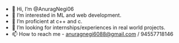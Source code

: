 - 👋 Hi, I’m @AnuragNegi06
- 👀 I’m interested in ML and web development.
- 🌱 I’m proficient at c++ and c.
- 💞️ I’m looking for internships/experiences in real world projects.
- 📫 How to reach me -  anuragnegi6088@gmail.com /  94557718146 

<!---
AnuragNegi06/AnuragNegi06 is a ✨ special ✨ repository because its `README.md` (this file) appears on your GitHub profile.
You can click the Preview link to take a look at your changes.
--->
